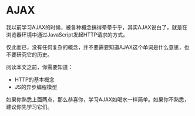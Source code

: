 # AJAX

我以前学习AJAX的时候，被各种概念搞得晕晕乎乎，其实AJAX说白了，就是在浏览器环境中通过JavaScript发起HTTP请求的方式。

仅此而已，没有任何复杂的概念，并不要需要知道AJAX这个单词是什么意思，也不要研究它的历史。

阅读本文之前，你需要知道：

- HTTP的基本概念
- JS的异步编程模型

如果你熟悉上面两点，那么恭喜你，学习AJAX如喝水一样简单。如果你不熟悉，建议你先学习它们。
